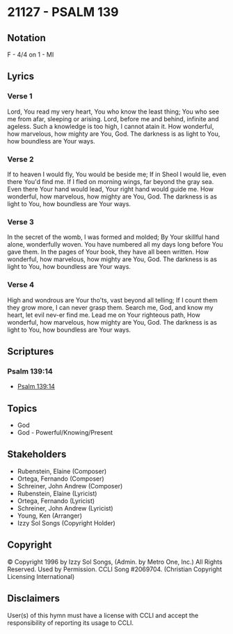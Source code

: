 # 21127 - PSALM 139

## Notation

F - 4/4 on 1 - MI

## Lyrics

### Verse 1

Lord, You read my very heart, You who know the least thing; You who see me from afar, sleeping or arising. Lord, before me and behind, infinite and ageless. Such a knowledge is too high, I cannot atain it. How wonderful, how marvelous, how mighty are You, God. The darkness is as light to You, how boundless are Your ways. 

### Verse 2

If to heaven I would fly, You would be beside me; If in Sheol I would lie, even there You'd find me. If I fled on morning wings, far beyond the gray sea. Even there Your hand would lead, Your right hand would guide me. How wonderful, how marvelous, how mighty are You, God. The darkness is as light to You, how boundless are Your ways. 

### Verse 3

In the secret of the womb, I was formed and molded; By Your skillful hand alone, wonderfully woven. You have numbered all my days long before You gave them. In the pages of Your book, they have all been written. How wonderful, how marvelous, how mighty are You, God. The darkness is as light to You, how boundless are Your ways. 

### Verse 4

High and wondrous are Your tho'ts, vast beyond all telling; If I count them they grow more, I can never grasp them. Search me, God, and know my heart, let evil nev-er find me. Lead me on Your righteous path, How wonderful, how marvelous, how mighty are You, God. The darkness is as light to You, how boundless are Your ways. 


## Scriptures

### Psalm 139:14

- [Psalm 139:14](https://www.biblegateway.com/passage/?search=Psalm%20139%3A14)


## Topics

- God
- God - Powerful/Knowing/Present

## Stakeholders

- Rubenstein, Elaine (Composer)
- Ortega, Fernando (Composer)
- Schreiner, John Andrew (Composer)
- Rubenstein, Elaine (Lyricist)
- Ortega, Fernando (Lyricist)
- Schreiner, John Andrew (Lyricist)
- Young, Ken (Arranger)
- Izzy Sol Songs (Copyright Holder)

## Copyright

© Copyright 1996 by Izzy Sol Songs, (Admin. by Metro One, Inc.) All Rights Reserved. Used by Permission. CCLI Song #2069704.
(Christian Copyright Licensing International)

## Disclaimers

User(s) of this hymn must have a license with CCLI and accept the responsibility of reporting its usage to CCLI.

